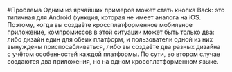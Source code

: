 
#Проблема
Одним из ярчайших примеров может стать кнопка Back: это типичная для Android функция, которая не имеет аналога на iOS.
 Поэтому, когда вы создаёте кроссплатформенное мобильное приложение, компромиссов в этой ситуации может быть только два:
 либо дизайн един для обеих платформ, и пользователи одной из них вынуждены приспосабливаться, либо вы создаёте два
 разных дизайна с учётом особенностей каждой платформы. По сути, во втором случае создаются два приложения,
 но на одном кроссплатформенном языке.
